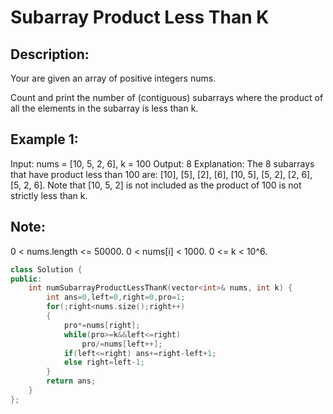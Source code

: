Subarray Product Less Than K
============================
Description:
-----------------------------
Your are given an array of positive integers nums.

Count and print the number of (contiguous) subarrays where the product of all the elements in the subarray is less than k.

Example 1:
-----------------------
Input: nums = [10, 5, 2, 6], k = 100
Output: 8
Explanation: The 8 subarrays that have product less than 100 are: [10], [5], [2], [6], [10, 5], [5, 2], [2, 6], [5, 2, 6].
Note that [10, 5, 2] is not included as the product of 100 is not strictly less than k.

Note:
----------------------
0 < nums.length <= 50000.
0 < nums[i] < 1000.
0 <= k < 10^6.







```cpp
class Solution {
public:
    int numSubarrayProductLessThanK(vector<int>& nums, int k) {
        int ans=0,left=0,right=0,pro=1;
        for(;right<nums.size();right++)
        {
            pro*=nums[right];
            while(pro>=k&&left<=right) 
                pro/=nums[left++];
            if(left<=right) ans+=right-left+1;
            else right=left-1;
        }
        return ans;
    }
};
```
